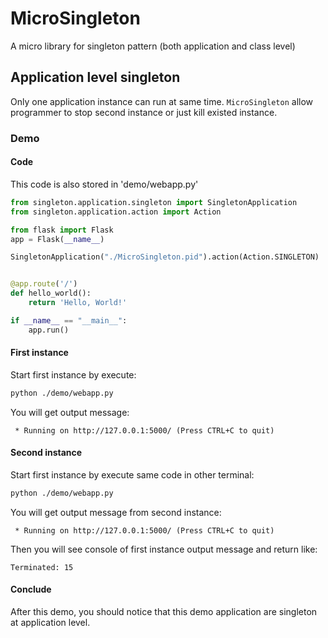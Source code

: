 # MicroSingleton

A micro library for singleton pattern (both application and class level)

## Application level singleton
Only one application instance can run at same time.
`MicroSingleton` allow programmer to stop second instance or just kill existed instance.

### Demo
#### Code
This code is also stored in 'demo/webapp.py'

```python
from singleton.application.singleton import SingletonApplication
from singleton.application.action import Action

from flask import Flask
app = Flask(__name__)

SingletonApplication("./MicroSingleton.pid").action(Action.SINGLETON)


@app.route('/')
def hello_world():
    return 'Hello, World!'

if __name__ == "__main__":
    app.run()
```

#### First instance
Start first instance by execute:

```bash
python ./demo/webapp.py
```

You will get output message:

```text
 * Running on http://127.0.0.1:5000/ (Press CTRL+C to quit)
```

#### Second instance
Start first instance by execute same code in other terminal:

```bash
python ./demo/webapp.py
```

You will get output message from second instance:

```text
 * Running on http://127.0.0.1:5000/ (Press CTRL+C to quit)
```

Then you will see console of first instance output message and return like:
```text
Terminated: 15
```

#### Conclude
After this demo, you should notice that this demo application are singleton at application level.